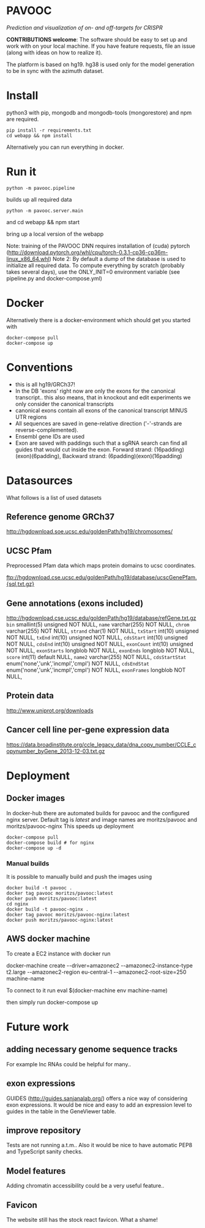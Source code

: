 # PAVOOC

*Prediction and visualization of on- and off-targets for CRISPR*

**CONTRIBUTIONS welcome**: The software should be easy to set up and work with on your local machine. If you have feature requests, file an issue (along with ideas on how to realize it).

The platform is based on hg19. hg38 is used only for the model generation to be in sync with the azimuth dataset.

# Install

python3 with pip, mongodb and mongodb-tools (mongorestore) and npm are required.

    pip install -r requirements.txt
    cd webapp && npm install
    

Alternatively you can run everything in docker.


# Run it

    python -m pavooc.pipeline

builds up all required data

    python -m pavooc.server.main

and
    cd webapp && npm start
    
bring up a local version of the webapp

Note: training of the PAVOOC DNN requires installation of (cuda) pytorch (http://download.pytorch.org/whl/cpu/torch-0.3.1-cp36-cp36m-linux_x86_64.whl)
Note 2: By default a dump of the database is used to initialize all required data. To compute everything by scratch (probably takes several days), use the ONLY_INIT=0 environment variable (see pipeline.py and docker-compose.yml)

# Docker

Alternatively there is a docker-environment which should get you started with

    docker-compose pull
    docker-compose up


# Conventions

- this is all hg19/GRCh37!
- In the DB 'exons' right now are only the exons for the canonical transcript.. this also means, that in knockout and edit experiments we only consider the canonical transcripts
- canonical exons contain all exons of the canonical transcript MINUS UTR regions
- All sequences are saved in gene-relative direction ('-'-strands are reverse-complemented).
- Ensembl gene IDs are used
- Exon are saved with paddings such that a sgRNA search can find all guides that would cut inside the exon. Forward strand: (16padding)(exon)(6padding), Backward strand: (6padding)(exon)(16padding)

# Datasources

What follows is a list of used datasets

## Reference genome GRCh37

http://hgdownload.soe.ucsc.edu/goldenPath/hg19/chromosomes/

## UCSC Pfam

Preprocessed Pfam data which maps protein domains to ucsc coordinates.

ftp://hgdownload.cse.ucsc.edu/goldenPath/hg19/database/ucscGenePfam.{sql,txt.gz}

## Gene annotations (exons included)

http://hgdownload.cse.ucsc.edu/goldenPath/hg19/database/refGene.txt.gz
  `bin` smallint(5) unsigned NOT NULL,  `name` varchar(255) NOT NULL,  `chrom` varchar(255) NOT NULL,  `strand` char(1) NOT NULL,  `txStart` int(10) unsigned NOT NULL,  `txEnd` int(10) unsigned NOT NULL,  `cdsStart` int(10) unsigned NOT NULL,  `cdsEnd` int(10) unsigned NOT NULL,  `exonCount` int(10) unsigned NOT NULL,  `exonStarts` longblob NOT NULL,  `exonEnds` longblob NOT NULL,  `score` int(11) default NULL,  `name2` varchar(255) NOT NULL,  `cdsStartStat` enum('none','unk','incmpl','cmpl') NOT NULL,  `cdsEndStat` enum('none','unk','incmpl','cmpl') NOT NULL,  `exonFrames` longblob NOT NULL,

## Protein data

http://www.uniprot.org/downloads

## Cancer cell line per-gene expression data

https://data.broadinstitute.org/ccle_legacy_data/dna_copy_number/CCLE_copynumber_byGene_2013-12-03.txt.gz

# Deployment

## Docker images

In docker-hub there are automated builds for pavooc and the configured nginx server.
Default tag is _latest_ and image names are moritzs/pavooc and moritzs/pavooc-nginx
This speeds up deployment

    docker-compose pull
    docker-compose build # for nginx
    docker-compose up -d

### Manual builds
It is possible to manually build and push the images using

    docker build -t pavooc .
    docker tag pavooc moritzs/pavooc:latest
    docker push moritzs/pavooc:latest
    cd nginx
    docker build -t pavooc-nginx .
    docker tag pavooc moritzs/pavooc-nginx:latest
    docker push moritzs/pavooc-nginx:latest

## AWS docker machine

To create a EC2 instance with docker run

docker-machine create --driver=amazonec2 --amazonec2-instance-type t2.large --amazonec2-region eu-central-1 --amazonec2-root-size=250 machine-name

To connect to it run
eval $(docker-machine env machine-name)

then simply run
docker-compose up

# Future work

## adding necessary genome sequence tracks

For example lnc RNAs could be helpful for many..

## exon expressions

GUIDES (http://guides.sanjanalab.org/) offers a nice way of considering exon expressions. It would be nice and easy to add an expression level to guides in the table in the GeneViewer table.

## improve repository

Tests are not running a.t.m.. Also it would be nice to have automatic PEP8 and TypeScript sanity checks.

## Model features

Adding chromatin accessibility could be a very useful feature..

## Favicon

The website still has the stock react favicon. What a shame!
